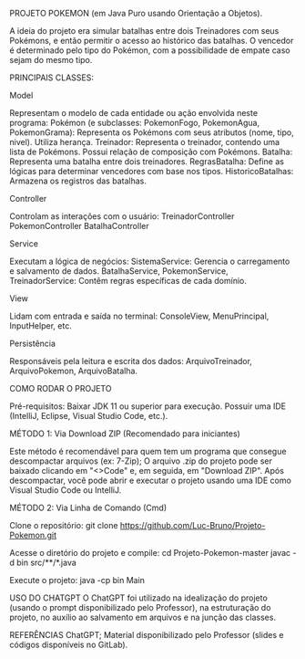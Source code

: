 PROJETO POKEMON (em Java Puro usando Orientação a Objetos).

A ideia do projeto era simular batalhas entre dois Treinadores com seus Pokémons, e então permitir o acesso ao histórico das batalhas. 
O vencedor é determinado pelo tipo do Pokémon, com a possibilidade de empate caso sejam do mesmo tipo.

PRINCIPAIS CLASSES:

Model

Representam o modelo de cada entidade ou ação envolvida neste programa:
    Pokémon (e subclasses: PokemonFogo, PokemonAgua, PokemonGrama): Representa os Pokémons com seus atributos (nome, tipo, nivel). Utiliza herança.
    Treinador: Representa o treinador, contendo uma lista de Pokémons. Possui relação de composição com Pokémons.
    Batalha: Representa uma batalha entre dois treinadores.
    RegrasBatalha: Define as lógicas para determinar vencedores com base nos tipos.
    HistoricoBatalhas: Armazena os registros das batalhas.

Controller

Controlam as interações com o usuário:
    TreinadorController
    PokemonController
    BatalhaController

Service

Executam a lógica de negócios:
    SistemaService: Gerencia o carregamento e salvamento de dados.
    BatalhaService, PokemonService, TreinadorService: Contêm regras específicas de cada domínio.

View

Lidam com entrada e saída no terminal:
    ConsoleView, MenuPrincipal, InputHelper, etc.

Persistência

Responsáveis pela leitura e escrita dos dados:
    ArquivoTreinador, ArquivoPokemon, ArquivoBatalha.

COMO RODAR O PROJETO

Pré-requisitos:
    Baixar JDK 11 ou superior para execução.
    Possuir uma IDE (IntelliJ, Eclipse, Visual Studio Code, etc.).

MÉTODO 1: Via Download ZIP (Recomendado para iniciantes)

Este método é recomendável para quem tem um programa que consegue descompactar arquivos (ex: 7-Zip);
    O arquivo .zip do projeto pode ser baixado clicando em "<>Code" e, em seguida, em "Download ZIP".
    Após descompactar, você pode abrir e executar o projeto usando uma IDE como Visual Studio Code ou IntelliJ.

MÉTODO 2: Via Linha de Comando (Cmd)

Clone o repositório:
    git clone https://github.com/Luc-Bruno/Projeto-Pokemon.git

Acesse o diretório do projeto e compile:
    cd Projeto-Pokemon-master
    javac -d bin src/**/*.java

Execute o projeto:
    java -cp bin Main

USO DO CHATGPT
  O ChatGPT foi utilizado na idealização do projeto (usando o prompt disponibilizado pelo Professor), na estruturação do projeto, no auxílio ao salvamento em arquivos e na junção das classes.

REFERÊNCIAS
  ChatGPT;
  Material disponibilizado pelo Professor (slides e códigos disponíveis no GitLab).
